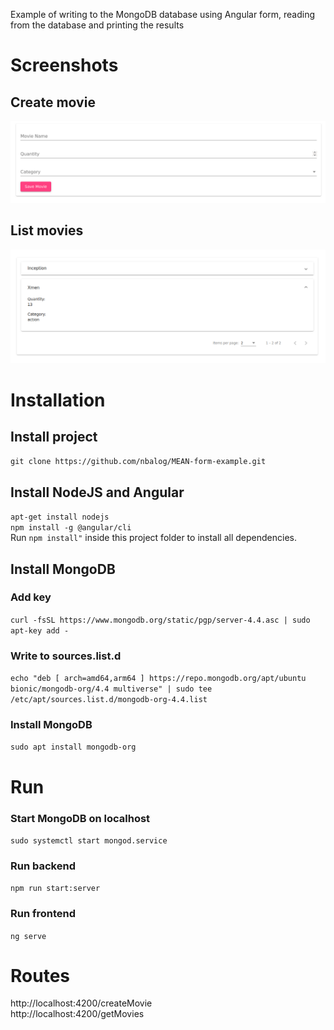 Example of writing to the MongoDB database using Angular form, reading from the database and printing the results
# Screenshots
## Create movie
![Create movie](https://github.com/nbalog/MEAN-form-example/blob/main/images/create-movie.png?raw=true)
## List movies
![Get movies](https://github.com/nbalog/MEAN-form-example/blob/main/images/get-movies.png?raw=true)
# Installation
## Install project
``` git clone https://github.com/nbalog/MEAN-form-example.git ```
## Install NodeJS and Angular
``` apt-get install nodejs ```  
``` npm install -g @angular/cli ```     
Run ``` npm install" ``` inside this project folder to install all dependencies.

## Install MongoDB 
### Add key
``` curl -fsSL https://www.mongodb.org/static/pgp/server-4.4.asc | sudo apt-key add - ``` 
### Write to sources.list.d
``` echo "deb [ arch=amd64,arm64 ] https://repo.mongodb.org/apt/ubuntu bionic/mongodb-org/4.4 multiverse" | sudo tee /etc/apt/sources.list.d/mongodb-org-4.4.list ```
### Install MongoDB
``` sudo apt install mongodb-org ```

# Run
### Start MongoDB on localhost
``` sudo systemctl start mongod.service ```
### Run backend  
``` npm run start:server ```
### Run frontend
``` ng serve ``` 

# Routes
http://localhost:4200/createMovie    
http://localhost:4200/getMovies  

